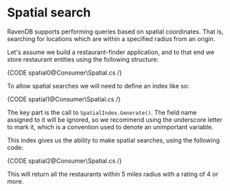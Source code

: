 ﻿# Spatial search

RavenDB supports performing queries based on spatial coordinates. That is, searching for locations which are within a specified radius from an origin.

Let's assume we build a restaurant-finder application, and to that end we store restaurant entities using the following structure:

{CODE spatial0@Consumer\Spatial.cs /}

To allow spatial searches we will need to define an index like so:

{CODE spatial1@Consumer\Spatial.cs /}

The key part is the call to `SpatialIndex.Generate()`. The field name assigned to it will be ignored, so we recommend using the underscore letter to mark it, which is a convention used to denote an unimportant variable.

This index gives us the ability to make spatial searches, using the following code:

{CODE spatial2@Consumer\Spatial.cs /}

This will return all the restaurants within 5 miles radius with a rating of 4 or more.